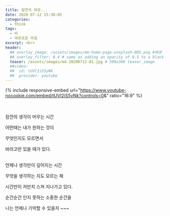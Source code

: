 ```yaml
---
title: 잠깐의 여유...
date: 2020-07-12 15:38:05
categories:
  - think
tags:
  - 비
  - 여유로운 마음
excerpt: <br>
header:
  ## overlay_image: /assets/images/mm-home-page-unsplash-005.png #배경 고정
  ## overlay_filter: 0.4 # same as adding an opacity of 0.5 to a black background
  teaser: /assets/images/md-20200712-01.jpg # 500x300 teaser_image
  ##video:
  ##  id: tUVl2iS5yNk
  ##  provider: youtube
---
```


{% include responsive-embed url="https://www.youtube-nocookie.com/embed/tUVl2iS5yNk?controls=0&amp;" ratio="16:9" %}

<br><br>
잠깐의 생각이 머무는 시간  

어떤때는 내가 원하는 것이  

무엇인지도 모르면서  

바라고만 있을 때가 있다.  

<br>
언제나 생각만이 깊어지는 시간  

무엇을 생각하는 지도 모르는 채  

시간만이 저만치 스쳐 지나가고 있다.  

순간순간 인지 못하는 소중한 순간을  

나는 언제나 기억할 수 있을지 ~~~